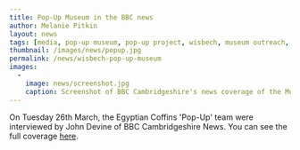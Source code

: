 ```yaml
---
title: Pop-Up Museum in the BBC news
author: Melanie Pitkin
layout: news
tags: [media, pop-up museum, pop-up project, wisbech, museum outreach, coffins, ancient egypt, BBC, BBC Cambridgeshire, media]
thumbnail: /images/news/popup.jpg
permalink: /news/wisbech-pop-up-museum
images:
  -
    image: news/screenshot.jpg
    caption: Screenshot of BBC Cambridgeshire's news coverage of the Museum's Egyptian Coffins 'Pop-Up' project in Wisbech. 
---
```

On Tuesday 26th March, the Egyptian Coffins 'Pop-Up' team were interviewed by John Devine of BBC Cambridgeshire News. You can see the full coverage [here](https://www.bbc.co.uk/news/uk-england-cambridgeshire-47720757). 
